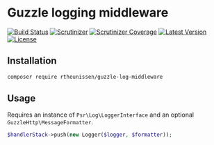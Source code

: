 # Guzzle logging middleware

[![Build Status](https://img.shields.io/travis/rtheunissen/guzzle-log-middleware.svg?style=flat-square&branch=master)](https://travis-ci.org/rtheunissen/guzzle-log-middleware)
[![Scrutinizer](https://img.shields.io/scrutinizer/g/rtheunissen/guzzle-log-middleware.svg?style=flat-square)](https://scrutinizer-ci.com/g/rtheunissen/guzzle-log-middleware/)
[![Scrutinizer Coverage](https://img.shields.io/scrutinizer/coverage/g/rtheunissen/guzzle-log-middleware.svg?style=flat-square)](https://scrutinizer-ci.com/g/rtheunissen/guzzle-log-middleware/)
[![Latest Version](https://img.shields.io/packagist/v/rtheunissen/guzzle-log-middleware.svg?style=flat-square)](https://packagist.org/packages/rtheunissen/guzzle-log-middleware)
[![License](https://img.shields.io/packagist/l/rtheunissen/guzzle-log-middleware.svg?style=flat-square)](https://packagist.org/packages/rtheunissen/guzzle-log-middleware)

## Installation

```bash
composer require rtheunissen/guzzle-log-middleware
```

## Usage
Requires an instance of `Psr\Log\LoggerInterface` and an optional `GuzzleHttp\MessageFormatter`.

```php
$handlerStack->push(new Logger($logger, $formatter));
```
